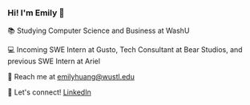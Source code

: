 ### Hi! I'm Emily 👋

<!--
**imemilyhuang/imemilyhuang** is a ✨ _special_ ✨ repository because its `README.md` (this file) appears on your GitHub profile.

Here are some ideas to get you started:

- 🔭 I’m currently working on ...
- 🌱 I’m currently learning ...
- 👯 I’m looking to collaborate on ...
- 🤔 I’m looking for help with ...
- 💬 Ask me about ...
- 📫 How to reach me:
- 😄 Pronouns: ...
- ⚡ Fun fact: ...
-->

📚 Studying Computer Science and Business at WashU

💻 Incoming SWE Intern at Gusto, Tech Consultant at Bear Studios, and previous SWE Intern at Ariel

💌 Reach me at emilyhuang@wustl.edu

🔗 Let's connect! [LinkedIn](https://www.linkedin.com/in/imemilyhuang/)

